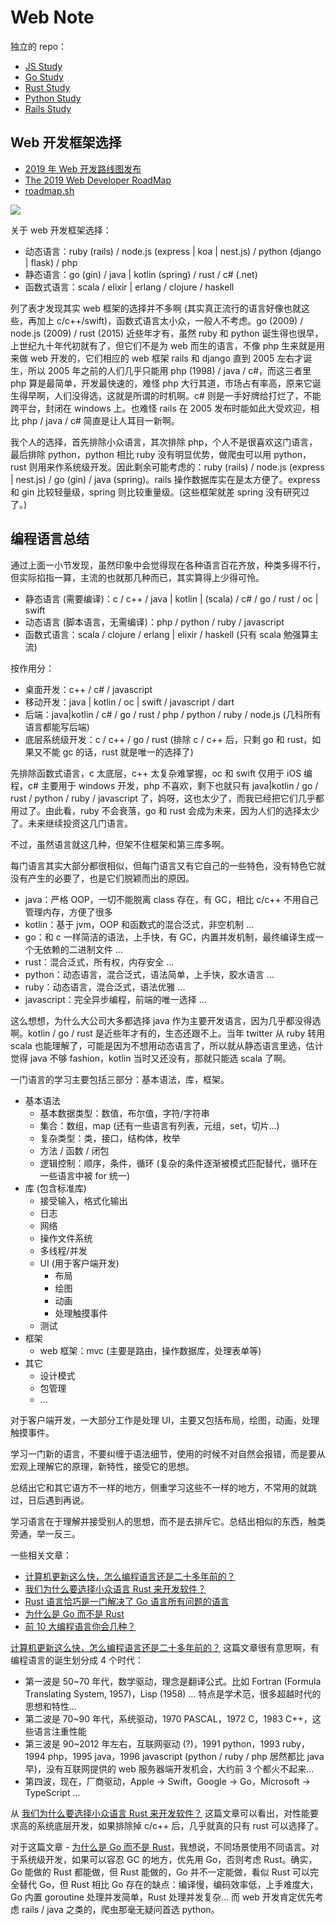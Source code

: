 # Web Note

独立的 repo：

- [JS Study](https://github.com/baurine/js-study)
- [Go Study](https://github.com/baurine/go-study)
- [Rust Study](https://github.com/baurine/rust-study)
- [Python Study](https://github.com/baurine/python-study)
- [Rails Study](https://github.com/baurine/rails-study)

## Web 开发框架选择

- [2019 年 Web 开发路线图发布](https://www.infoq.cn/article/DcIG3BX0DG*YrcyJCttC)
- [The 2019 Web Developer RoadMap](https://hackernoon.com/the-2019-web-developer-roadmap-ab89ac3c380e)
- [roadmap.sh](https://roadmap.sh/)

![](https://raw.githubusercontent.com/kamranahmedse/developer-roadmap/master/images/backend.png)

关于 web 开发框架选择：

- 动态语言：ruby (rails) / node.js (express | koa | nest.js) / python (django | flask) / php
- 静态语言：go (gin) / java | kotlin (spring) / rust / c# (.net)
- 函数式语言：scala / elixir | erlang / clojure / haskell

列了表才发现其实 web 框架的选择并不多啊 (其实真正流行的语言好像也就这些，再加上 c/c++/swift)，函数式语言太小众，一般人不考虑。go (2009) / node.js (2009) / rust (2015) 近些年才有，虽然 ruby 和 python 诞生得也很早，上世纪九十年代初就有了，但它们不是为 web 而生的语言，不像 php 生来就是用来做 web 开发的，它们相应的 web 框架 rails 和 django 直到 2005 左右才诞生，所以 2005 年之前的人们几乎只能用 php (1998) / java / c#，而这三者里 php 算是最简单，开发最快速的，难怪 php 大行其道，市场占有率高，原来它诞生得早啊，人们没得选，这就是所谓的时机啊。c# 则是一手好牌给打烂了，不能跨平台，封闭在 windows 上。也难怪 rails 在 2005 发布时能如此大受欢迎，相比 php / java / c# 简直是让人耳目一新啊。

我个人的选择，首先排除小众语言，其次排除 php，个人不是很喜欢这门语言，最后排除 python，python 相比 ruby 没有明显优势，做爬虫可以用 python，rust 则用来作系统级开发。因此剩余可能考虑的：ruby (rails) / node.js (express | nest.js) / go (gin) / java (spring)。rails 操作数据库实在是太方便了。express 和 gin 比较轻量级，spring 则比较重量级。(这些框架就差 spring 没有研究过了。)

## 编程语言总结

通过上面一小节发现，虽然印象中会觉得现在各种语言百花齐放，种类多得不行，但实际掐指一算，主流的也就那几种而已，其实算得上少得可怜。

- 静态语言 (需要编译)：c / c++ / java | kotlin | (scala) / c# / go / rust / oc | swift
- 动态语言 (脚本语言，无需编译)：php / python / ruby / javascript
- 函数式语言：scala / clojure / erlang | elixir / haskell (只有 scala 勉强算主流)

按作用分：

- 桌面开发：c++ / c# / javascript
- 移动开发：java | kotlin / oc | swift / javascript / dart
- 后端：java|kotlin / c# / go / rust / php / python / ruby / node.js (几科所有语言都能写后端)
- 底层系统级开发：c / c++ / go / rust (排除 c / c++ 后，只剩 go 和 rust，如果又不能 gc 的话，rust 就是唯一的选择了)

先排除函数式语言，c 太底层，c++ 太复杂难掌握，oc 和 swift 仅用于 iOS 编程，c# 主要用于 windows 开发，php 不喜欢，剩下也就只有 java|kotlin / go / rust / python / ruby / javascript 了，妈呀，这也太少了，而我已经把它们几乎都用过了。由此看，ruby 不会衰落，go 和 rust 会成为未来，因为人们的选择太少了。未来继续投资这几门语言。

不过，虽然语言就这几种，但架不住框架和第三库多啊。

每门语言其实大部分都很相似，但每门语言又有它自己的一些特色，没有特色它就没有产生的必要了，也是它们脱颖而出的原因。

- java：严格 OOP，一切不能脱离 class 存在，有 GC，相比 c/c++ 不用自己管理内存，方便了很多
- kotlin：基于 jvm，OOP 和函数式的混合泛式，非空机制 ...
- go：和 c 一样简洁的语法，上手快，有 GC，内置并发机制，最终编译生成一个无依赖的二进制文件 ...
- rust：混合泛式，所有权，内存安全 ...
- python：动态语言，混合泛式，语法简单，上手快，胶水语言 ...
- ruby：动态语言，混合泛式，语法优雅 ...
- javascript：完全异步编程，前端的唯一选择 ...

这么想想，为什么大公司大多都选择 java 作为主要开发语言，因为几乎都没得选啊。kotlin / go / rust 是近些年才有的，生态还跟不上。当年 twitter 从 ruby 转用 scala 也能理解了，可能是因为不想用动态语言了，所以就从静态语言里选，估计觉得 java 不够 fashion，kotlin 当时又还没有，那就只能选 scala 了啊。

一门语言的学习主要包括三部分：基本语法，库，框架。

- 基本语法
  - 基本数据类型：数值，布尔值，字符/字符串
  - 集合：数组，map (还有一些语言有列表，元组，set，切片...)
  - 复杂类型：类，接口，结构体，枚举
  - 方法 / 函数 / 闭包
  - 逻辑控制：顺序，条件，循环 (复杂的条件逐渐被模式匹配替代，循环在一些语言中被 for 统一)
- 库 (包含标准库)
  - 接受输入，格式化输出
  - 日志
  - 网络
  - 操作文件系统
  - 多线程/并发
  - UI (用于客户端开发)
    - 布局
    - 绘图
    - 动画
    - 处理触摸事件
  - 测试
- 框架
  - web 框架：mvc (主要是路由，操作数据库，处理表单等)
- 其它
  - 设计模式
  - 包管理
  - ...

对于客户端开发，一大部分工作是处理 UI，主要又包括布局，绘图，动画，处理触摸事件。

学习一门新的语言，不要纠缠于语法细节，使用的时候不对自然会报错，而是要从宏观上理解它的原理，新特性，接受它的思想。

总结出它和其它语方不一样的地方，侧重学习这些不一样的地方，不常用的就跳过，日后遇到再说。

学习语言在于理解并接受别人的思想，而不是去排斥它。总结出相似的东西，触类旁通，举一反三。

一些相关文章：

- [计算机更新这么快，怎么编程语言还是二十多年前的？](https://www.techug.com/post/why-programming-languages-are-more-than-20-years-old.html)
- [我们为什么要选择小众语言 Rust 来开发软件？](https://www.techug.com/post/why-we-choose-rust-to-dev.html)
- [Rust 语言恰巧是一门解决了 Go 语言所有问题的语言](https://www.techug.com/post/the-success-of-go-heralds-that-of-rust.html)
- [为什么是 Go 而不是 Rust](https://www.techug.com/post/why-go-and-not-rust.html)
- [前 10 大编程语言你会几种？](https://www.techug.com/post/most-popular-programming-languages-best-for-developers.html)

[计算机更新这么快，怎么编程语言还是二十多年前的？](https://www.techug.com/post/why-programming-languages-are-more-than-20-years-old.html) 这篇文章很有意思啊，有编程语言的诞生划分成 4 个时代：

- 第一波是 50~70 年代，数学驱动，理念是翻译公式。比如 Fortran (Formula Translating System, 1957)，Lisp (1958) ... 特点是学术范，很多超越时代的思想和特性...
- 第二波是 70~90 年代，系统驱动，1970 PASCAL，1972 C，1983 C++，这些语言注重性能
- 第三波是 90~2012 年左右，互联网驱动 (?)，1991 python，1993 ruby，1994 php，1995 java，1996 javascript (python / ruby / php 居然都比 java 早)，没有互联网提供的 web 服务器端开发机会，大约前 3 个都火不起来...
- 第四波，现在，厂商驱动，Apple -> Swift，Google -> Go，Microsoft -> TypeScript ...

从 [我们为什么要选择小众语言 Rust 来开发软件？](https://www.techug.com/post/why-we-choose-rust-to-dev.html) 这篇文章可以看出，对性能要求高的系统底层开发，如果排除掉 c/c++ 后，几乎就真的只有 rust 可以选择了。

对于这篇文章 - [为什么是 Go 而不是 Rust](https://www.techug.com/post/why-go-and-not-rust.html)，我想说，不同场景使用不同语言。对于系统级开发，如果可以容忍 GC 的地方，优先用 Go，否则考虑 Rust。确实，Go 能做的 Rust 都能做，但 Rust 能做的，Go 并不一定能做，看似 Rust 可以完全替代 Go，但 Rust 相比 Go 存在的缺点：编译慢，编码效率低，上手难度大，Go 内置 goroutine 处理并发简单，Rust 处理并发复杂... 而 web 开发肯定优先考虑 rails / java 之类的，爬虫那毫无疑问首选 python。
